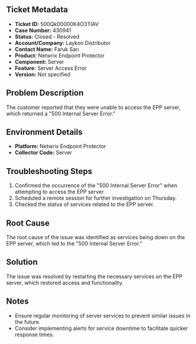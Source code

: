 ## Ticket Metadata
- **Ticket ID:** 500Qk00000K4O3TIAV
- **Case Number:** 430941
- **Status:** Closed - Resolved
- **Account/Company:** Laykon Distributor
- **Contact Name:** Faruk Sarı
- **Product:** Netwrix Endpoint Protector
- **Component:** Server
- **Feature:** Server Access Error
- **Version:** Not specified

## Problem Description
The customer reported that they were unable to access the EPP server, which returned a "500 Internal Server Error."

## Environment Details
- **Platform:** Netwrix Endpoint Protector
- **Collector Code:** Server

## Troubleshooting Steps
1. Confirmed the occurrence of the "500 Internal Server Error" when attempting to access the EPP server.
2. Scheduled a remote session for further investigation on Thursday.
3. Checked the status of services related to the EPP server.

## Root Cause
The root cause of the issue was identified as services being down on the EPP server, which led to the "500 Internal Server Error."

## Solution
The issue was resolved by restarting the necessary services on the EPP server, which restored access and functionality.

## Notes
- Ensure regular monitoring of server services to prevent similar issues in the future.
- Consider implementing alerts for service downtime to facilitate quicker response times.